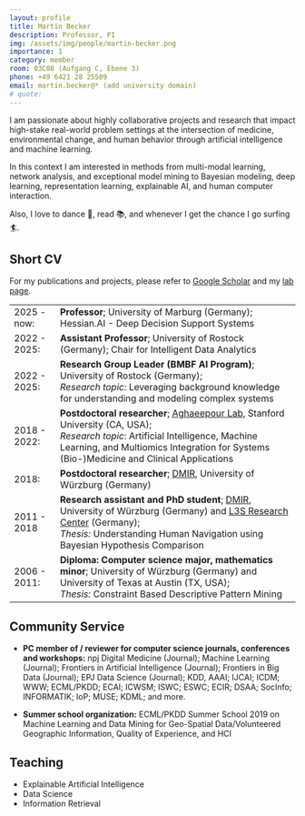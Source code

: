 ```yaml
---
layout: profile
title: Martin Becker
description: Professor, PI
img: /assets/img/people/martin-becker.png
importance: 1
category: member
room: 03C08 (Aufgang C, Ebene 3)
phone: +49 6421 28 25509
email: martin.becker@* (add university domain)
# quote: 
---
```


I am passionate about highly collaborative projects and research that impact high-stake real-world problem settings at the intersection of medicine, environmental change, and human behavior through artificial intelligence and machine learning.

In this context I am interested in methods from multi-modal learning, network analysis, and exceptional model mining to Bayesian modeling, deep learning, representation learning, explainable AI, and human computer interaction.

Also, I love to dance 💃, read 📚, and whenever I get the chance I go surfing 🏄.

<span class="clear"></span>

## Short CV

For my publications and projects, please refer to [Google Scholar](https://scholar.google.com/citations?user=n99pDOAAAAAJ&hl=en) and my [lab page](/).

<table class=cv>
    <tr>
        <td>2025 - now:</td>
        <td><strong>Professor</strong>; University of Marburg (Germany); Hessian.AI - Deep Decision Support Systems</td>
    </tr>
    <tr>
        <td>2022 - 2025:</td>
        <td><strong>Assistant Professor</strong>; University of Rostock (Germany); Chair for Intelligent Data Analytics</td>
    </tr>
    <tr>
    <td>2022 - 2025: </td>
    <td>
        <strong>Research Group Leader (BMBF AI Program)</strong>; University of Rostock (Germany);<br/>
        <em>Research topic:</em> Leveraging background knowledge for understanding and modeling complex systems</td>
    </tr>
    <tr>
        <td>2018 - 2022:</td>
        <td> 
            <strong>Postdoctoral researcher</strong>; <a href="https://nalab.stanford.edu/">Aghaeepour Lab</a>, Stanford University (CA, USA);<br/>
            <em>Research topic</em>: Artificial Intelligence, Machine Learning, and Multiomics Integration for Systems (Bio-)Medicine and Clinical Applications
        </td>
    </tr>
    <tr>
        <td>2018:</td>
        <td><strong>Postdoctoral researcher</strong>; <a href="https://www.informatik.uni-wuerzburg.de/datascience/">DMIR</a>, University of Würzburg (Germany)</td>
    </tr>
    <tr>
        <td>2011 - 2018</td>
        <td>
            <strong>Research assistant and PhD student</strong>; <a href="https://www.informatik.uni-wuerzburg.de/datascience/">DMIR</a>, University of Würzburg (Germany) and <a href="https://l3s.de/">L3S Research Center</a> (Germany);<br/>
            <em>Thesis:</em> Understanding Human Navigation using Bayesian Hypothesis Comparison</td>
    </tr>
    <tr>
        <td>2006 - 2011:</td>
        <td>
            <strong>Diploma: Computer science major, mathematics minor</strong>; University of Würzburg (Germany) and University of Texas at Austin (TX, USA);<br/>
            <em>Thesis:</em> Constraint Based Descriptive Pattern Mining</td>
    </tr>
</table>

## Community Service

* **PC member of / reviewer for computer science journals, conferences and workshops:**
npj Digital Medicine (Journal);
Machine Learning (Journal);
Frontiers in Artificial Intelligence (Journal);
Frontiers in Big Data (Journal);
EPJ Data Science (Journal);
KDD,
AAAI;
IJCAI;
ICDM; <!-- sub -->
WWW; <!-- sub -->
ECML/PKDD;
ECAI;
ICWSM;
ISWC; <!-- sub -->
ESWC;
ECIR;  <!-- sub -->
DSAA;  <!-- sub -->
SocInfo;
INFORMATIK;
IoP;
MUSE;
KDML; and more.

* **Summer school organization:** ECML/PKDD Summer School 2019 on Machine Learning and Data Mining for Geo-Spatial Data/Volunteered Geographic Information, Quality of Experience, and HCI

## Teaching

* Explainable Artificial Intelligence
* Data Science
* Information Retrieval
